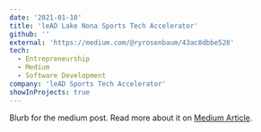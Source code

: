 ```yaml
---
date: '2021-01-10'
title: 'leAD Lake Nona Sports Tech Accelerator'
github: ''
external: 'https://medium.com/@ryrosenbaum/43ac8dbbe528'
tech:
  - Entrepreneurship
  - Medium
  - Software Development
company: 'leAD Sports Tech Accelerator'
showInProjects: true
---
```


Blurb for the medium post. Read more about it on [Medium Article](https://medium.com/@ryrosenbaum/43ac8dbbe528).
